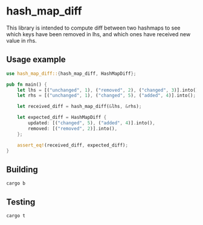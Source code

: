 # hash_map_diff

This library is intended to compute diff between two hashmaps to see which keys have been removed in lhs, and which ones have received new value in rhs.


## Usage example
```rust
use hash_map_diff::{hash_map_diff, HashMapDiff};

pub fn main() {
    let lhs = [("unchanged", 1), ("removed", 2), ("changed", 3)].into();
    let rhs = [("unchanged", 1), ("changed", 5), ("added", 4)].into();

    let received_diff = hash_map_diff(&lhs, &rhs);

    let expected_diff = HashMapDiff {
        updated: [("changed", 5), ("added", 4)].into(),
        removed: [("removed", 2)].into(),
    };

    assert_eq!(received_diff, expected_diff);
}

```


## Building
`cargo b`

## Testing
`cargo t`
